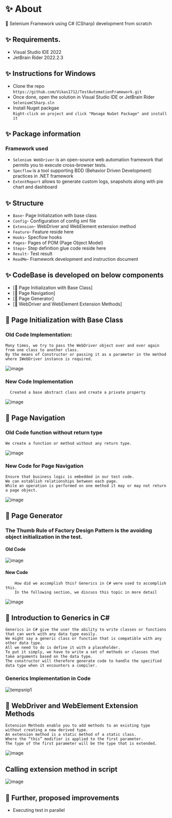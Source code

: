 ﻿#  ✨ About

🚀 Selenium Framework using C# (CSharp) development from scratch

##  ✨ Requirements.
- Visual Studio IDE 2022
- JetBrain Rider 2022.2.3

##  ✨ Instructions for Windows
-  Clone the repo \
   `https://github.com/Vikas1712/TestAutomationFramework.git`
- Once done, open the solution in Visual Studio IDE or JetBrain Rider \
  `SeleniumCSharp.sln`
- Install Nuget packgae \
  `Right-click on project and click "Manage NuGet Package" and install it`

##  ✨ Package information
### Framework used
- `Selenium WebDriver` is an open-source web automation framework that permits you to execute cross-browser tests.
- `Specflow` is a tool supporting BDD (Behavior Driven Development) practices in .NET framework
- `ExtentReport` allows to generate custom logs, snapshots along with pie chart and dashboard

##  ✨ Structure
- `Base`- Page Initialization with base class
- `Config`- Configuration of config xml file
- `Extension`- WebDriver and WebElement extension method
- `Feature`- Feature reside here
- `Hooks`- Specflow hooks
- `Pages`- Pages of POM (Page Object Model)
- `Steps`- Step definition glue code reside here
- `Result`- Test result
- `ReadMe`- Framework development and instruction document

##  ✨ CodeBase is developed on below  components
-   [🚀 Page Initialization with Base Class]
-   [🚀 Page Navigation]
-   [🚀 Page Generator]
-   [🚀 WebDriver and WebElement Extension Methods]

## 🚀 Page Initialization with Base Class

### Old Code Implementation:
    Many times, we try to pass the WebDriver object over and over again from one class to another class.
    By the means of Constructor or passing it as a parameter in the method where IWebDriver instance is required.

![image](https://user-images.githubusercontent.com/13363157/180227839-15b0eefe-e70b-4fbd-b82f-910d411764d5.png)

### New	Code Implementation
      Created a base abstract class and create a private property
![image](https://user-images.githubusercontent.com/13363157/180231069-97e8d61a-e6fd-47fa-a092-727cdbca867e.png)

## 🚀 Page Navigation

### Old Code function without return type
    We create a function or method without any return type.
![image](https://user-images.githubusercontent.com/13363157/180240799-628e1b95-74f7-452b-8b79-bd32bfd1214f.png)
### New Code for Page Navigation
    Ensure that business logic is embedded in our test code.
    We can establish relationships between each page.
    While an operation is performed on one method it may or may not return a page object.
![image](https://user-images.githubusercontent.com/13363157/180239114-a15383c9-51fd-4ee8-aac1-b02afcdf81e1.png)

## 🚀 Page Generator

### The Thumb Rule of Factory Design Pattern is the avoiding object initialization in the test.
#### Old Code
![image](https://user-images.githubusercontent.com/13363157/180242809-7adb3591-26fc-4d35-8b6e-baaddc260a95.png)
#### New Code
        How did we accomplish this? Generics in C# were used to accomplish this. 
        In the following section, we discuss this topic in more detail
![image](https://user-images.githubusercontent.com/13363157/180243477-caceffc6-cf37-4cb7-befa-704d7c74cf63.png)

## 🚀 Introduction to Generics in C#
    Generics in C# give the user the ability to write classes or functions that can work with any data type easily.
    We might say a generic class or function that is compatible with any other data type. 
    All we need to do is define it with a placeholder.
    To put it simply, we have to write a set of methods or classes that take arguments based on the data type. 
    The constructor will therefore generate code to handle the specified data type when it encounters a compiler.

### Generics Implementation in Code
![tempsnip1](https://user-images.githubusercontent.com/13363157/180247732-a0cbb510-f019-4dfa-9a02-0d694ee1600d.png)


## 🚀 WebDriver and WebElement Extension Methods
    Extension Methods enable you to add methods to an existing type without creating a new derived type.
    An extension method is a static method of a static class.
    Where the “this” modifier is applied to the first parameter.
    The type of the first parameter will be the type that is extended.
![image](https://user-images.githubusercontent.com/13363157/180249818-79f459f1-5883-459d-815a-6b96a8b61f25.png)

## Calling extension method in script
![image](https://user-images.githubusercontent.com/13363157/180250869-ddcbd2a8-f089-4a26-8200-178fe102a88a.png)

## 🚀 Further, proposed improvements
- Executing test in parallel
